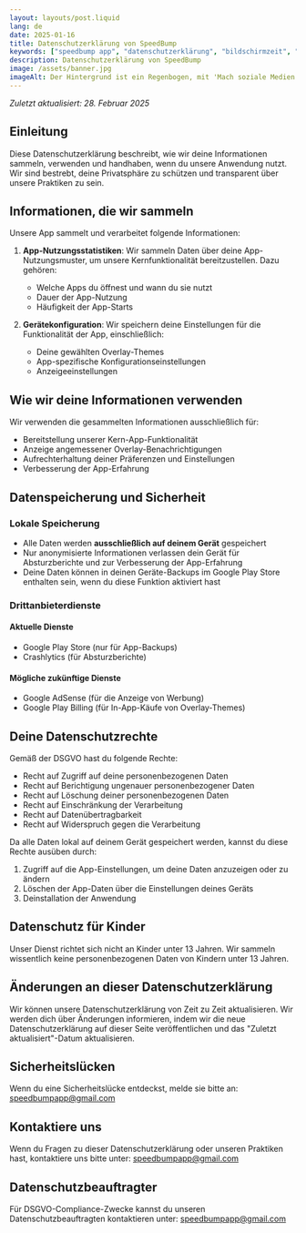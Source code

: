 ```yaml
---
layout: layouts/post.liquid
lang: de
date: 2025-01-16
title: Datenschutzerklärung von SpeedBump
keywords: ["speedbump app", "datenschutzerklärung", "bildschirmzeit", "dsgvo"]
description: Datenschutzerklärung von SpeedBump
image: /assets/banner.jpg
imageAlt: Der Hintergrund ist ein Regenbogen, mit 'Mach soziale Medien nervig' in der Mitte in der Schriftart Comic Sans und einer schlecht gezeichneten Katze in der oberen rechten Ecke. Es nimmt Bezug auf das Internet-Meme 'graphic design is my passion'.
---
```


*Zuletzt aktualisiert: 28. Februar 2025*

## Einleitung
Diese Datenschutzerklärung beschreibt, wie wir deine Informationen sammeln, verwenden und handhaben, wenn du unsere Anwendung nutzt. Wir sind bestrebt, deine Privatsphäre zu schützen und transparent über unsere Praktiken zu sein.

## Informationen, die wir sammeln
Unsere App sammelt und verarbeitet folgende Informationen:

1. **App-Nutzungsstatistiken**: Wir sammeln Daten über deine App-Nutzungsmuster, um unsere Kernfunktionalität bereitzustellen. Dazu gehören:
   - Welche Apps du öffnest und wann du sie nutzt
   - Dauer der App-Nutzung
   - Häufigkeit der App-Starts

2. **Gerätekonfiguration**: Wir speichern deine Einstellungen für die Funktionalität der App, einschließlich:
   - Deine gewählten Overlay-Themes
   - App-spezifische Konfigurationseinstellungen
   - Anzeigeeinstellungen

## Wie wir deine Informationen verwenden
Wir verwenden die gesammelten Informationen ausschließlich für:
- Bereitstellung unserer Kern-App-Funktionalität
- Anzeige angemessener Overlay-Benachrichtigungen
- Aufrechterhaltung deiner Präferenzen und Einstellungen
- Verbesserung der App-Erfahrung

## Datenspeicherung und Sicherheit

### Lokale Speicherung
- Alle Daten werden **ausschließlich auf deinem Gerät** gespeichert
- Nur anonymisierte Informationen verlassen dein Gerät für Absturzberichte und zur Verbesserung der App-Erfahrung
- Deine Daten können in deinen Geräte-Backups im Google Play Store enthalten sein, wenn du diese Funktion aktiviert hast

### Drittanbieterdienste

#### Aktuelle Dienste
- Google Play Store (nur für App-Backups)
- Crashlytics (für Absturzberichte)

#### Mögliche zukünftige Dienste
- Google AdSense (für die Anzeige von Werbung)
- Google Play Billing (für In-App-Käufe von Overlay-Themes)

## Deine Datenschutzrechte
Gemäß der DSGVO hast du folgende Rechte:
- Recht auf Zugriff auf deine personenbezogenen Daten
- Recht auf Berichtigung ungenauer personenbezogener Daten
- Recht auf Löschung deiner personenbezogenen Daten
- Recht auf Einschränkung der Verarbeitung
- Recht auf Datenübertragbarkeit
- Recht auf Widerspruch gegen die Verarbeitung

Da alle Daten lokal auf deinem Gerät gespeichert werden, kannst du diese Rechte ausüben durch:
1. Zugriff auf die App-Einstellungen, um deine Daten anzuzeigen oder zu ändern
2. Löschen der App-Daten über die Einstellungen deines Geräts
3. Deinstallation der Anwendung

## Datenschutz für Kinder
Unser Dienst richtet sich nicht an Kinder unter 13 Jahren. Wir sammeln wissentlich keine personenbezogenen Daten von Kindern unter 13 Jahren.

## Änderungen an dieser Datenschutzerklärung
Wir können unsere Datenschutzerklärung von Zeit zu Zeit aktualisieren. Wir werden dich über Änderungen informieren, indem wir die neue Datenschutzerklärung auf dieser Seite veröffentlichen und das "Zuletzt aktualisiert"-Datum aktualisieren.

## Sicherheitslücken
Wenn du eine Sicherheitslücke entdeckst, melde sie bitte an: speedbumpapp@gmail.com

## Kontaktiere uns
Wenn du Fragen zu dieser Datenschutzerklärung oder unseren Praktiken hast, kontaktiere uns bitte unter: speedbumpapp@gmail.com

## Datenschutzbeauftragter
Für DSGVO-Compliance-Zwecke kannst du unseren Datenschutzbeauftragten kontaktieren unter: speedbumpapp@gmail.com
